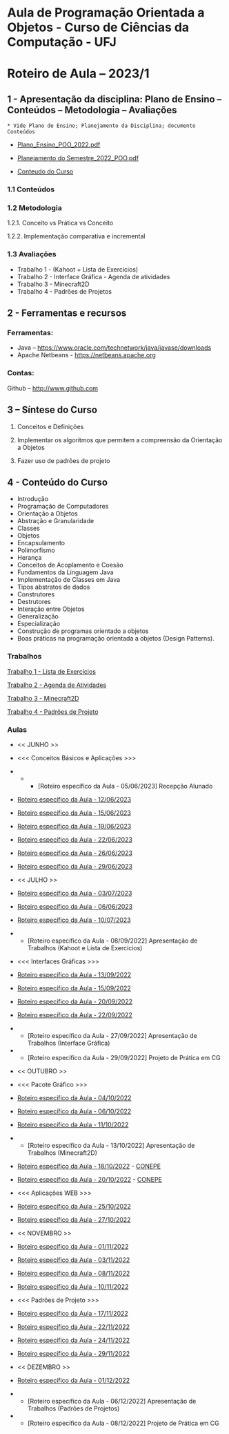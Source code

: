 # Aula de Programação Orientada a Objetos - Curso de Ciências da Computação - UFJ
# Roteiro de Aula – 2023/1

## 1 - Apresentação da disciplina: Plano de Ensino – Conteúdos – Metodologia – Avaliações
	* Vide Plano de Ensino; Planejamento da Disciplina; documento Conteúdos
	
- [Plano_Ensino_POO_2022.pdf](https://github.com/marcoswagner-commits/aulapoo/files/9269376/Plano_Ensino_POO_2022.pdf)
- [Planejamento do Semestre_2022_POO.pdf](https://github.com/marcoswagner-commits/aulapoo/files/9269375/Planejamento.do.Semestre_2022_POO.pdf)


- [Conteudo do Curso](https://github.com/marcoswagner-commits/aulapoo/files/9268887/Conteudo_POO.pdf)


### 1.1 Conteúdos



### 1.2 Metodologia

1.2.1. Conceito vs Prática vs Conceito

1.2.2. Implementação comparativa e incremental

### 1.3 Avaliações
- Trabalho 1 - (Kahoot + Lista de Exercícios)
- Trabalho 2 - Interface Gráfica - Agenda de atividades
- Trabalho 3 - Minecraft2D
- Trabalho 4 - Padrões de Projetos 

## 2  - Ferramentas e recursos

### Ferramentas:
- Java – https://www.oracle.com/technetwork/java/javase/downloads 
- Apache Netbeans - https://netbeans.apache.org

### Contas:
Github – http://www.github.com 


## 3 – Síntese do Curso

1. Conceitos e Definições 

2. Implementar os algoritmos que permitem a compreensão da Orientação a Objetos

3. Fazer uso de padrões de projeto


## 4 - Conteúdo do Curso
- Introdução
- Programação de Computadores
- Orientação a Objetos
- Abstração e Granularidade
- Classes
- Objetos
- Encapsulamento
- Polimorfismo
- Herança
- Conceitos de Acoplamento e Coesão
- Fundamentos da Linguagem Java
- Implementação de Classes em Java
- Tipos abstratos de dados
- Construtores
- Destrutores
- Interação entre Objetos
- Generalização
- Especialização
- Construção de programas orientado a objetos
- Boas práticas na programação orientada a objetos (Design Patterns).



### Trabalhos
[Trabalho 1 - Lista de Exercícios](https://github.com/marcoswagner-commits/aulapoo/files/9262089/Trabalho.1.-.POO.pdf)

[Trabalho 2 - Agenda de Atividades](https://github.com/marcoswagner-commits/aulapoo/files/9262088/Trabalho.2.-.POO.pdf)

[Trabalho 3 - Minecraft2D](https://github.com/marcoswagner-commits/aulapoo/files/9262256/Trabalho.3.-.POO.pdf)

[Trabalho 4 - Padrões de Projeto](https://github.com/marcoswagner-commits/aulapoo/files/9262254/Trabalho.4.-.POO.pdf)



### Aulas

- << JUNHO >>
- <<< Conceitos Básicos e Aplicações >>>
- - - [Roteiro específico da Aula - 05/06/2023] Recepção Alunado
- [Roteiro específico da Aula - 12/06/2023](aula01.md)
- [Roteiro específico da Aula - 15/06/2023](aula02.md)
- [Roteiro específico da Aula - 19/06/2023](aula03.md)
- [Roteiro específico da Aula - 22/06/2023](aula04.md)
- [Roteiro específico da Aula - 26/06/2023](aula05.md)
- [Roteiro específico da Aula - 29/06/2023](aula06.md)




- << JULHO >>
- [Roteiro específico da Aula - 03/07/2023](aula07.md)
- [Roteiro específico da Aula - 06/06/2023](aula08.md)
- [Roteiro específico da Aula - 10/07/2023](aula09.md)
- - [Roteiro específico da Aula - 08/09/2022] Apresentação de Trabalhos (Kahoot e Lista de Exercícios)
- <<< Interfaces Gráficas >>>
- [Roteiro específico da Aula - 13/09/2022](aula11.md)
- [Roteiro específico da Aula - 15/09/2022](aula12.md)
- [Roteiro específico da Aula - 20/09/2022](aula13.md)
- [Roteiro específico da Aula - 22/09/2022](aula14.md)
- - [Roteiro específico da Aula - 27/09/2022] Apresentação de Trabalhos (Interface Gráfica)
- - [Roteiro específico da Aula - 29/09/2022] Projeto de Prática em CG


- << OUTUBRO >>
- <<< Pacote Gráfico >>>
- [Roteiro específico da Aula - 04/10/2022](aula17.md)
- [Roteiro específico da Aula - 06/10/2022](aula18.md)
- [Roteiro específico da Aula - 11/10/2022](aula19.md)
- - [Roteiro específico da Aula - 13/10/2022] Apresentação de Trabalhos (Minecraft2D)
- [Roteiro específico da Aula - 18/10/2022](aula20.md) - [CONEPE](https://conepe.ufj.edu.br)
- [Roteiro específico da Aula - 20/10/2022](aula20.md) - [CONEPE](https://conepe.ufj.edu.br)
- <<< Aplicações WEB >>>
- [Roteiro específico da Aula - 25/10/2022](aula20.md)
- [Roteiro específico da Aula - 27/10/2022](aula20.md)


- << NOVEMBRO >>
- [Roteiro específico da Aula - 01/11/2022](aula20.md)
- [Roteiro específico da Aula - 03/11/2022](aula20.md)
- [Roteiro específico da Aula - 08/11/2022](aula20.md)
- [Roteiro específico da Aula - 10/11/2022](aula20.md)
- <<< Padrões de Projeto >>>
- [Roteiro específico da Aula - 17/11/2022](aula21.md)
- [Roteiro específico da Aula - 22/11/2022](aula21.md)
- [Roteiro específico da Aula - 24/11/2022](aula21.md)
- [Roteiro específico da Aula - 29/11/2022](aula21.md)


- << DEZEMBRO >>
- [Roteiro específico da Aula - 01/12/2022](aula21.md)
- - [Roteiro específico da Aula - 06/12/2022] Apresentação de Trabalhos (Padrões de Projetos)
- - [Roteiro específico da Aula - 08/12/2022] Projeto de Prática em CG



